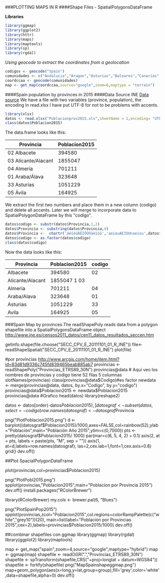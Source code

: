 ###PLOTTING MAPS IN R 
####Shape Files - SpatialPolygonsDataFrame

**Libraries**
```r
library(ggmap)
library(ggplot2)
library(httr)
library(maps)
library(maptools)
library(sp)
library(rgdal)
```
*Using geocode to extract the coordinates from a geolocation*
```r
codigos <- geocode("Spain")
comunidades <- c("Andalucia","Aragon","Asturias","Baleares","Canarias","Cantabria","Castilla La Mancha","Castilla y Leon","Catalunya","Comunidad de Madrid","Comunidad Murciana","Comunidad Valenciana","Extremadura","La Rioja","Galicia","Navarra","Pais Vasco")
coordccaa <- geocode(comunidades)
map <- get_map(coordccaa,source="google",zoom=6,maptype = "terrain")
```
####Spain population by provinces in 2015
####Data Source INE
[Data source](http://www.ine.es/jaxiT3/Tabla.htm?t=2852)
We have a file with two variables (province, population), the encoding in read.xlsx I have put UTF-8 for not to be problems with accents. 

```r
library(xlsx)
datos <- read.xlsx("Poblacionprov2015.xls",sheetName = 1,encoding= "UTF-8") 
class(datos$Poblacion2015)
```
The data.frame looks like this:

 Provincia |Poblacion2015
 ----------|-------------
         02 Albacete |       394580
 03 Alicante/Alacant  |     1855047
          04 Almería   |     701211
      01 Araba/Álava    |    323648
         33 Asturias     |  1051229
            05 Ávila      |  164925

We extract the first two numbers and place them in a new column (codigo) and delete all accents. 
Later we will merge to incorporate data to SpatialPolygonDataFrame by this "codigo".
```r
datos$codigo <- substr(datos$Provincia,1,2)
datos$Provincia <- substring(datos$Provincia,4)
datos$Provincia <-  chartr('áéíóúÁÉÍÓÚñàèìòù','aeiouAEIOUnaeiou',datos$Provincia)
datos$codigo <- as.factor(datos$codigo)
class(datos$codigo)
```
Now the data looks like this:

Provincia| Poblacion2015| codigo
---------|--------------|-------
   Albacete    |    394580  |   02
 Alicante/Alacant |      1855047 1    03
          Almeria  |      701211  |   04
      Araba/Alava   |     323648   |  01
         Asturias    |   1051229   |  33
           Avila      |  164925    | 05

###Spain Map by provinces.The readShapePoly reads data from a polygon shapefile into a SpatialPolygonsDataFrame object
http://www.ine.es/censos2011_datos/cen11_datos_resultados_seccen.htm

getinfo.shape(file.choose("SECC_CPV_E_20111101_01_R_INE"))
file<- readShapeSpatial("SECC_CPV_E_20111101_01_R_INE")
plot(file)

#por provincias http://www.arcgis.com/home/item.html?id=83d81d9336c745fd839465beab885ab7
provincias <- readShapePoly("Provincias_ETRS89_30N")
provincias@data # Aquí veo los nombres de provincias y codigo tiene 52 filas 5 columnas
slotNames(provincias)
class(provincias@data$Codigo)#es factor
newdata <- merge(provincias@data, datos, by.x="Codigo", by.y="codigo")
provincias@data$Poblacion2015 <- newdata$Poblacion2015
provincias@data
#Grafico 
head(datos)
library(reshape2)

datos <- datos[order(-datos$Poblacion2015),]
datosgraf <- subset(datos,select=-codigo)
row.names(datosgraf) <- datosgraf$Provincia


png("PlotPoblacion2015.png")
d <-  barplot((datosgraf$Poblacion2015)/1000,axes=FALSE,col=rainbow(52),ylab="Población",main="Población Año 2015",ylim=c(0,7000))
pts <- pretty(datosgraf$Poblacion2015/ 1000)
par(mar=c(6, 5, 4, 2) + 0.1)
axis(2, at = pts, labels = paste(pts, "M", sep = ""))
axis(1, at=d,labels=row.names(datosgraf), las=2,cex.lab=1,font=1,cex.axis=0.8)
grid()
dev.off()


##Plot SpacialPolygonDataFrame

plot(provincias,col=provincias$Poblacion2015)

png("PlotPobl2015.png")
spplot(provincias,"Poblacion2015",main="Poblacion por Provincia 2015")
dev.off()
install.packages("RColorBrewer")

library(RColorBrewer)
my.cols <- brewer.pal(6, "Blues")

png("PlotSpainPop2015")
spplot(provincias,zcol="Poblacion2015",col.regions=colorRampPalette(c("white","grey10"))(20),
       main=list(label="Población por Provincias 2015",cex=2),labels=provincias$Poblacion2015/1000)
dev.off()

##combinar shapefiles con ggmap
library(ggmap)
library(rgdal)
library(ggplot2)
library(maptools)
 
map <- get_map("spain",zoom=4,source="google",maptype="hybrid")
map <- ggmap(map)
shapefile <- readOGR(".","Provincias_ETRS89_30N")
shapefile <- spTransform(shapefile,CRS("+proj=longlat +  datum=WGS84"))
shapefile <- fortify(shapefile)
png("MapSpainshapeggmap.png")
map+geom_polygon(aes(x=long,y=lat,group=group),fill='grey',color='white',data=shapefile,alpha=0)
dev.off()
